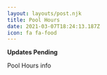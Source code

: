 ```yaml
---
layout: layouts/post.njk
title: Pool Hours
date: 2021-03-07T18:24:13.187Z
icon: fa fa-food
---
```

**Updates Pending**

Pool Hours info